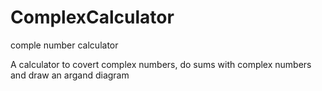 # ComplexCalculator
comple number calculator

A calculator to covert complex numbers, do sums with complex numbers and draw an argand diagram
